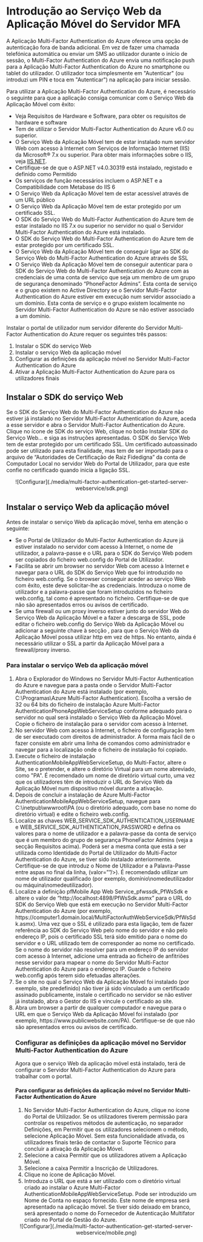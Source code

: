 <properties 
    pageTitle="Introdução ao Serviço Web da Aplicação Móvel do Servidor MFA" 
    description="A Aplicação Multi-Factor Authentication do Azure oferece uma opção de autenticação fora de banda adicional.  Permite ao servidor MFA utilizar notificações push para os utilizadores." 
    services="multi-factor-authentication" 
    documentationCenter="" 
    authors="billmath" 
    manager="stevenpo" 
    editor="curtland"/>

<tags 
    ms.service="multi-factor-authentication" 
    ms.workload="identity" 
    ms.tgt_pltfrm="na" 
    ms.devlang="na" 
    ms.topic="get-started-article" 
    ms.date="08/04/2016" 
    ms.author="billmath"/>

# Introdução ao Serviço Web da Aplicação Móvel do Servidor MFA

A Aplicação Multi-Factor Authentication do Azure oferece uma opção de autenticação fora de banda adicional. Em vez de fazer uma chamada telefónica automática ou enviar um SMS ao utilizador durante o início de sessão, o Multi-Factor Authentication do Azure envia uma notificação push para a Aplicação Multi-Factor Authentication do Azure no smartphone ou tablet do utilizador. O utilizador toca simplesmente em "Autenticar" (ou introduzi um PIN e toca em "Autenticar") na aplicação para iniciar sessão. 

Para utilizar a Aplicação Multi-Factor Authentication do Azure, é necessário o seguinte para que a aplicação consiga comunicar com o Serviço Web da Aplicação Móvel com êxito: 

- Veja Requisitos de Hardware e Software, para obter os requisitos de hardware e software
- Tem de utilizar o Servidor Multi-Factor Authentication do Azure v6.0 ou superior.
- O Serviço Web da Aplicação Móvel tem de estar instalado num servidor Web com acesso à Internet com Serviços de Informação Internet (IIS) da Microsoft® 7.x ou superior.  Para obter mais informações sobre o IIS, veja [IIS.NET](http://www.iis.net/).
- Certifique-se de que o ASP.NET v4.0.30319 está instalado, registado e definido como Permitido
- Os serviços de função necessários incluem o ASP.NET e a Compatibilidade com Metabase do IIS 6
- O Serviço Web da Aplicação Móvel tem de estar acessível através de um URL público
- O Serviço Web da Aplicação Móvel tem de estar protegido por um certificado SSL.
- O SDK do Serviço Web do Multi-Factor Authentication do Azure tem de estar instalado no IIS 7.x ou superior no servidor no qual o Servidor Multi-Factor Authentication do Azure está instalado.
- O SDK do Serviço Web do Multi-Factor Authentication do Azure tem de estar protegido por um certificado SSL.
- O Serviço Web da Aplicação Móvel tem de conseguir ligar ao SDK do Serviço Web do Multi-Factor Authentication do Azure através de SSL
- O Serviço Web da Aplicação Móvel tem de conseguir autenticar para o SDK do Serviço Web do Multi-Factor Authentication do Azure com as credenciais de uma conta de serviço que seja um membro de um grupo de segurança denominado “PhoneFactor Admins”. Esta conta de serviço e o grupo existem no Active Directory se o Servidor Multi-Factor Authentication do Azure estiver em execução num servidor associado a um domínio. Esta conta de serviço e o grupo existem localmente no Servidor Multi-Factor Authentication do Azure se não estiver associado a um domínio.


Instalar o portal de utilizador num servidor diferente do Servidor Multi-Factor Authentication do Azure requer os seguintes três passos:

1. Instalar o SDK do serviço Web
2. Instalar o serviço Web da aplicação móvel
3. Configurar as definições da aplicação móvel no Servidor Multi-Factor Authentication do Azure
4. Ativar a Aplicação Multi-Factor Authentication do Azure para os utilizadores finais

## Instalar o SDK do serviço Web

Se o SDK do Serviço Web do Multi-Factor Authentication do Azure não estiver já instalado no Servidor Multi-Factor Authentication do Azure, aceda a esse servidor e abra o Servidor Multi-Factor Authentication do Azure. Clique no ícone de SDK do serviço Web, clique no botão Instalar SDK do Serviço Web... e siga as instruções apresentadas. O SDK do Serviço Web tem de estar protegido por um certificado SSL. Um certificado autoassinado pode ser utilizado para esta finalidade, mas tem de ser importado para o arquivo de “Autoridades de Certificação de Raiz Fidedigna” da conta de Computador Local no servidor Web do Portal de Utilizador, para que este confie no certificado quando inicia a ligação SSL. 

<center>![Configurar](./media/multi-factor-authentication-get-started-server-webservice/sdk.png)</center>

## Instalar o serviço Web da aplicação móvel
Antes de instalar o serviço Web da aplicação móvel, tenha em atenção o seguinte:

- Se o Portal de Utilizador do Multi-Factor Authentication do Azure já estiver instalado no servidor com acesso à Internet, o nome de utilizador, a palavra-passe e o URL para o SDK do Serviço Web podem ser copiados do ficheiro web.config do Portal de Utilizador. 
- Facilita se abrir um browser no servidor Web com acesso à Internet e navegar para o URL do SDK do Serviço Web que foi introduzido no ficheiro web.config. Se o browser conseguir aceder ao serviço Web com êxito, este deve solicitar-lhe as credenciais. Introduza o nome de utilizador e a palavra-passe que foram introduzidos no ficheiro web.config, tal como é apresentado no ficheiro. Certifique-se de que não são apresentados erros ou avisos de certificado.
- Se uma firewall ou um proxy inverso estiver junto do servidor Web do Serviço Web da Aplicação Móvel e a fazer a descarga de SSL, pode editar o ficheiro web.config do Serviço Web da Aplicação Móvel ou adicionar a seguinte chave à secção <appSettings>, para que o Serviço Web da Aplicação Móvel possa utilizar http em vez de https. No entanto, ainda é necessário utilizar o SSL a partir da Aplicação Móvel para a firewall/proxy inverso. <add key="SSL_REQUIRED" value="false"/> 

### Para instalar o serviço Web da aplicação móvel

<ol>
<li>Abra o Explorador do Windows no Servidor Multi-Factor Authentication do Azure e navegue para a pasta onde o Servidor Multi-Factor Authentication do Azure está instalado (por exemplo, C:\Programas\Azure Multi-Factor Authentication). Escolha a versão de 32 ou 64 bits do ficheiro de instalação Azure Multi-Factor AuthenticationPhoneAppWebServiceSetup conforme adequado para o servidor no qual será instalado o Serviço Web da Aplicação Móvel. Copie o ficheiro de instalação para o servidor com acesso à Internet.</li> 

<li>No servidor Web com acesso à Internet, o ficheiro de configuração tem de ser executado com direitos de administrador. A forma mais fácil de o fazer consiste em abrir uma linha de comandos como administrador e navegar para a localização onde o ficheiro de instalação foi copiado.</li>  

<li>Execute o ficheiro de instalação AuthenticationMobileAppWebServiceSetup, do Multi-Factor, altere o Site, se o pretender, e altere o diretório Virtual para um nome abreviado, como "PA". É recomendado um nome de diretório virtual curto, uma vez que os utilizadores têm de introduzir o URL do Serviço Web da Aplicação Móvel num dispositivo móvel durante a ativação.</li> 

<li>Depois de concluir a instalação de Azure Multi-Factor AuthenticationMobileAppWebServiceSetup, navegue para C:\inetpub\wwwroot\PA (ou o diretório adequado, com base no nome do diretório virtual) e edite o ficheiro web.config.</li>  

<li>Localize as chaves WEB_SERVICE_SDK_AUTHENTICATION_USERNAME e WEB_SERVICE_SDK_AUTHENTICATION_PASSWORD e defina os valores para o nome de utilizador e a palavra-passe da conta de serviço que é um membro do grupo de segurança PhoneFactor Admins (veja a secção Requisitos acima). Poderá ser a mesma conta que está a ser utilizada como Identidade do Portal de Utilizador do Multi-Factor Authentication do Azure, se tiver sido instalado anteriormente. Certifique-se de que introduz o Nome de Utilizador e a Palavra-Passe entre aspas no final da linha, (valor=””/>). É recomendado utilizar um nome de utilizador qualificado (por exemplo, domínio\nomedeutilizador ou máquina\nomedeutilizador).</li>  

<li>Localize a definição pfMobile App Web Service_pfwssdk_PfWsSdk e altere o valor de “http://localhost:4898/PfWsSdk.asmx” para o URL do SDK do Serviço Web que está em execução no Servidor Multi-Factor Authentication do Azure (por exemplo, https://computer1.domain.local/MultiFactorAuthWebServiceSdk/PfWsSdk.asmx). Uma vez que o SSL é utilizado para esta ligação, tem de fazer referência ao SDK do Serviço Web pelo nome do servidor e não pelo endereço IP, pois o certificado SSL terá sido emitido para o nome do servidor e o URL utilizado tem de corresponder ao nome no certificado. Se o nome do servidor não resolver para um endereço IP do servidor com acesso à Internet, adicione uma entrada ao ficheiro de anfitriões nesse servidor para mapear o nome do Servidor Multi-Factor Authentication do Azure para o endereço IP. Guarde o ficheiro web.config após terem sido efetuadas alterações.</li>  

<li>Se o site no qual o Serviço Web da Aplicação Móvel foi instalado (por exemplo, site predefinido) não tiver já sido vinculado a um certificado assinado publicamente, instale o certificado no servidor se não estiver já instalado, abra o Gestor do IIS e vincule o certificado ao site.</li>  

<li>Abra um browser a partir de qualquer computador e navegue para o URL em que o Serviço Web da Aplicação Móvel foi instalado (por exemplo, https://www.publicwebsite.com/PA). Certifique-se de que não são apresentados erros ou avisos de certificado.</li> 

### Configurar as definições da aplicação móvel no Servidor Multi-Factor Authentication do Azure
Agora que o serviço Web da aplicação móvel está instalado, terá de configurar o Servidor Multi-Factor Authentication do Azure para trabalhar com o portal.

#### Para configurar as definições da aplicação móvel no Servidor Multi-Factor Authentication do Azure

1. No Servidor Multi-Factor Authentication do Azure, clique no ícone do Portal de Utilizador. Se os utilizadores tiverem permissão para controlar os respetivos métodos de autenticação, no separador Definições, em Permitir que os utilizadores selecionem o método, selecione Aplicação Móvel. Sem esta funcionalidade ativada, os utilizadores finais terão de contactar o Suporte Técnico para concluir a ativação da Aplicação Móvel.
2. Selecione a caixa Permitir que os utilizadores ativem a Aplicação Móvel.
3. Selecione a caixa Permitir a Inscrição de Utilizadores.
4. Clique no ícone de Aplicação Móvel.
5. Introduza o URL que está a ser utilizado com o diretório virtual criado ao instalar o Azure Multi-Factor AuthenticationMobileAppWebServiceSetup. Pode ser introduzido um Nome de Conta no espaço fornecido. Este nome de empresa será apresentado na aplicação móvel. Se tiver sido deixado em branco, será apresentado o nome do Fornecedor de Autenticação Multifator criado no Portal de Gestão do Azure. 



<center>![Configurar](./media/multi-factor-authentication-get-started-server-webservice/mobile.png)</center>
 



<!--HONumber=ago16_HO4-->


